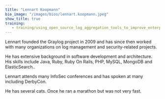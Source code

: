 ```yaml
---
title: "Lennart Koopmann"
bio_image: "/images/bios/lennart.koopmann.jpeg"
show_title: true
training:
   - training/using_open_source_log_aggregation_tools_to_improve_enterprise_security.md
---
```

Lennart founded the Graylog project in 2009 and has since then worked with many organizations on log management and security-related projects.
He has extensive background in software development and architecture. His skills include Java, Ruby, Ruby On Rails, PHP, MySQL, MongoDB and ElasticSearch.. 

Lennart attends many InfoSec conferences and has spoken at many including DerbyCon. 

He has several cats. Once he ran a marathon but was not very fast.